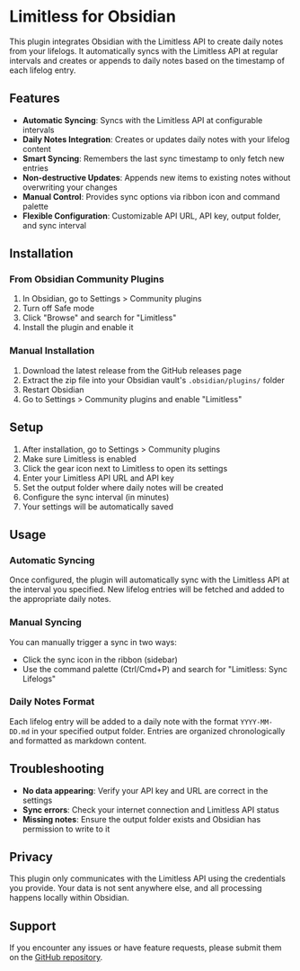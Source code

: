 # Limitless for Obsidian

This plugin integrates Obsidian with the Limitless API to create daily notes from your lifelogs. It automatically syncs with the Limitless API at regular intervals and creates or appends to daily notes based on the timestamp of each lifelog entry.

## Features

- **Automatic Syncing**: Syncs with the Limitless API at configurable intervals
- **Daily Notes Integration**: Creates or updates daily notes with your lifelog content
- **Smart Syncing**: Remembers the last sync timestamp to only fetch new entries
- **Non-destructive Updates**: Appends new items to existing notes without overwriting your changes
- **Manual Control**: Provides sync options via ribbon icon and command palette
- **Flexible Configuration**: Customizable API URL, API key, output folder, and sync interval

## Installation

### From Obsidian Community Plugins
1. In Obsidian, go to Settings > Community plugins
2. Turn off Safe mode
3. Click "Browse" and search for "Limitless"
4. Install the plugin and enable it

### Manual Installation
1. Download the latest release from the GitHub releases page
2. Extract the zip file into your Obsidian vault's `.obsidian/plugins/` folder
3. Restart Obsidian
4. Go to Settings > Community plugins and enable "Limitless"

## Setup

1. After installation, go to Settings > Community plugins
2. Make sure Limitless is enabled
3. Click the gear icon next to Limitless to open its settings
4. Enter your Limitless API URL and API key
5. Set the output folder where daily notes will be created
6. Configure the sync interval (in minutes)
7. Your settings will be automatically saved

## Usage

### Automatic Syncing
Once configured, the plugin will automatically sync with the Limitless API at the interval you specified. New lifelog entries will be fetched and added to the appropriate daily notes.

### Manual Syncing
You can manually trigger a sync in two ways:
- Click the sync icon in the ribbon (sidebar)
- Use the command palette (Ctrl/Cmd+P) and search for "Limitless: Sync Lifelogs"

### Daily Notes Format
Each lifelog entry will be added to a daily note with the format `YYYY-MM-DD.md` in your specified output folder. Entries are organized chronologically and formatted as markdown content.

## Troubleshooting

- **No data appearing**: Verify your API key and URL are correct in the settings
- **Sync errors**: Check your internet connection and Limitless API status
- **Missing notes**: Ensure the output folder exists and Obsidian has permission to write to it

## Privacy

This plugin only communicates with the Limitless API using the credentials you provide. Your data is not sent anywhere else, and all processing happens locally within Obsidian.

## Support

If you encounter any issues or have feature requests, please submit them on the [GitHub repository](https://github.com/yourusername/obsidian-limitless).

